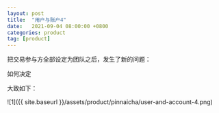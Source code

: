 ```yaml
---
layout: post
title:  "用户与账户4"
date:   2021-09-04 08:00:00 +0800
categories: product
tag: [product]
---
```

把交易参与方全部设定为团队之后，发生了新的问题：

如何决定

<!-- more -->

大致如下：

![1]({{ site.baseurl }}/assets/product/pinnaicha/user-and-account-4.png)

